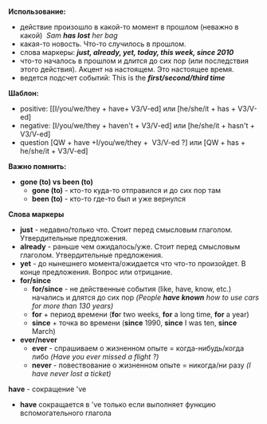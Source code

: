 **Использование:**
- действие произошло в какой-то момент в прошлом (неважно в какой)  *Sam **has lost** her bag*
- какая-то новость. Что-то случилось в прошлом.
- слова маркеры: ***just, already, yet, today, this week, since 2010***
- что-то началось в прошлом и длится до сих пор (или последствия этого действия). Акцент на настоящем. Это настоящее время. 
- ведется подсчет событий: This is the ***first/second/third time***

**Шаблон:**
- positive: [[I/you/we/they + have+ V3/V-ed] или [he/she/it + has + V3/V-ed]
- negative: [I/you/we/they + haven't + V3/V-ed] или [he/she/it + hasn't + V3/V-ed]
- question [QW + have +I/you/we/they +  V3/V-ed ?] или [QW + has + he/she/it + V3/V-ed]

**Важно помнить:**
- **gone (to) vs been (to)**
	- **gone (to)** - кто-то куда-то отправился и до сих пор там
	- **been (to)** - кто-то где-то был и уже вернулся

**Слова маркеры**
- **just** - недавно/только что. Стоит перед смысловым глаголом. Утвердительные предложения.
- **already** - раньше чем ожидалось/уже. Стоит перед смысловым глаголом. Утвердительные предложения.
- **yet** - до нынешнего момента/ожидается что что-то произойдет. В конце предложения. Вопрос или отрицание.
- **for/since**
	- **for/since** - не действенные события (like, have, know, etc.) начались и длятся до сих пор *(People **have known** how to use cars for more than 130 years)*
	- **for** + период времени (**fo**r two weeks, **for** a long time, **for** a year)
	- **since** + точка во времени (**since** 1990, **since** I was ten, **since** March)
- **ever/never**
	- **ever** - спрашиваем о жизненном опыте = когда-нибудь/когда либо *(Have you ever missed a flight ?)*
	- **never** - повествование о жизненном опыте = никогда/ни разу *(I have never lost a ticket)*

**have** - сокращение 've
- **have** сокращается в 've только если выполняет функцию вспомогательного глагола